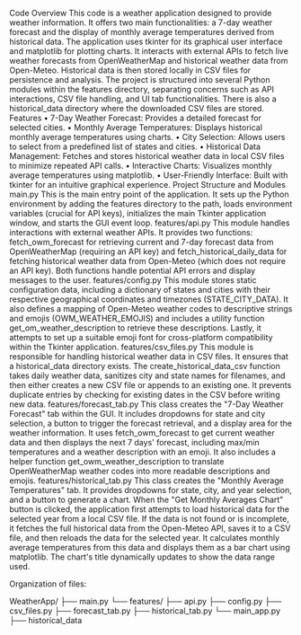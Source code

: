 Code Overview
This code  is a weather application designed to provide weather information. It offers two main functionalities: a 7-day weather forecast and the display of monthly average temperatures derived from historical data. The application uses tkinter for its graphical user interface and matplotlib for plotting charts. It interacts with external APIs to fetch live weather forecasts from OpenWeatherMap and historical weather data from Open-Meteo. Historical data is then stored locally in CSV files for persistence and analysis. The project is structured into several Python modules within the features directory, separating concerns such as API interactions, CSV file handling, and UI tab functionalities. There is also a historical_data directory where the downloaded CSV files are stored.
Features
•	7-Day Weather Forecast: Provides a detailed forecast for selected cities.
•	Monthly Average Temperatures: Displays historical monthly average temperatures using charts.
•	City Selection: Allows users to select from a predefined list of states and cities.
•	Historical Data Management: Fetches and stores historical weather data in local CSV files to minimize repeated API calls.
•	Interactive Charts: Visualizes monthly average temperatures using matplotlib.
•	User-Friendly Interface: Built with tkinter for an intuitive graphical experience.
Project Structure and Modules
main.py
This is the main entry point of the application. It sets up the Python environment by adding the features directory to the path, loads environment variables (crucial for API keys), initializes the main Tkinter application window, and starts the GUI event loop.
features/api.py
This module handles interactions with external weather APIs. It provides two functions: fetch_owm_forecast for retrieving current and 7-day forecast data from OpenWeatherMap (requiring an API key) and fetch_historical_daily_data for fetching historical weather data from Open-Meteo (which does not require an API key). Both functions handle potential API errors and display messages to the user.
features/config.py
This module stores static configuration data, including a dictionary of states and cities with their respective geographical coordinates and timezones (STATE_CITY_DATA). It also defines a mapping of Open-Meteo weather codes to descriptive strings and emojis (OWM_WEATHER_EMOJIS) and includes a utility function get_om_weather_description to retrieve these descriptions. Lastly, it attempts to set up a suitable emoji font for cross-platform compatibility within the Tkinter application.
features/csv_files.py
This module is responsible for handling historical weather data in CSV files. It ensures that a historical_data directory exists. The create_historical_data_csv function takes daily weather data, sanitizes city and state names for filenames, and then either creates a new CSV file or appends to an existing one. It prevents duplicate entries by checking for existing dates in the CSV before writing new data.
features/forecast_tab.py
This class creates the "7-Day Weather Forecast" tab within the GUI. It includes dropdowns for state and city selection, a button to trigger the forecast retrieval, and a display area for the weather information. It uses fetch_owm_forecast to get current weather data and then displays the next 7 days' forecast, including max/min temperatures and a weather description with an emoji. It also includes a helper function get_owm_weather_description to translate OpenWeatherMap weather codes into more readable descriptions and emojis.
features/historical_tab.py
This class creates the "Monthly Average Temperatures" tab. It provides dropdowns for state, city, and year selection, and a button to generate a chart. When the "Get Monthly Averages Chart" button is clicked, the application first attempts to load historical data for the selected year from a local CSV file. If the data is not found or is incomplete, it fetches the full historical data from the Open-Meteo API, saves it to a CSV file, and then reloads the data for the selected year. It calculates monthly average temperatures from this data and displays them as a bar chart using matplotlib. The chart's title dynamically updates to show the data range used.


Organization of files:

WeatherApp/
├── main.py
└── features/
    ├── api.py
    ├── config.py
    ├── csv_files.py
    ├── forecast_tab.py
    ├── historical_tab.py
    └── main_app.py
├── historical_data